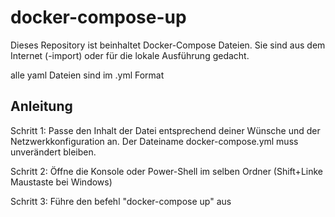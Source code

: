 # docker-compose-up
Dieses Repository ist beinhaltet Docker-Compose Dateien. Sie sind aus dem Internet (-import) oder für die lokale Ausführung gedacht.

alle yaml Dateien sind im .yml Format

## Anleitung
Schritt 1: Passe den Inhalt der Datei entsprechend deiner Wünsche und der Netzwerkkonfiguration an.
Der Dateiname docker-compose.yml muss unverändert bleiben.

Schritt 2: Öffne die Konsole oder Power-Shell im selben Ordner (Shift+Linke Maustaste bei Windows)

Schritt 3: Führe den befehl "docker-compose up" aus

